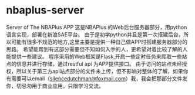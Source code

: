 # nbaplus-server
Server of The NBAPlus APP 
这是NBAPlus 的Web后台服务器部分，用python语言实现，部署在新浪SAE平台。
由于是初学python并且是第一次搭建后台，所以可能有很多不规范的地方,这里主要是提供一种自己做APP时搭建服务器部分的思路。
希望能帮到有这部分需要但不知如何入手的人，更希望对着比较了解的人能提供一些建议。
程序采用的Web框架是Flask,开启一些定时任务来爬取一些站点的信息并进行存储，通过restful api 为APP提供接口。
由于访问的站点未经授权，所以关于第三方api站点部分的文件未上传，但不影响对整体的了解，如果你有需要可以email（silencedutchman@foxmail.com）我，我会把那部分文件发你，切忌勿用于商业应用，只限学习交流。
